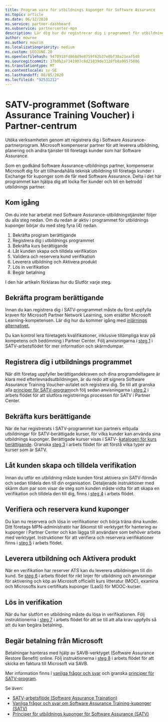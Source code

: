 ```yaml
---
title: Program vara för utbildnings kuponger för Software Assurance
ms.topic: article
ms.date: 06/12/2020
ms.service: partner-dashboard
ms.subservice: partnercenter-mpn
description: Lär dig hur du registrerar dig i programmet för utbildnings kuponger för Software Assurance så att du kan kompensera för att leverera utbildning och planera till företags kunder.
author: mowree
ms.author: mowrim
ms.localizationpriority: medium
ms.custom: SEOJUNE.20
ms.openlocfilehash: 9470918fd868d9e8759f62b37e0bf30a21eaf540
ms.sourcegitcommit: 37b0b2a7141907c8d21839de3128fb8a98575886
ms.translationtype: MT
ms.contentlocale: sv-SE
ms.lasthandoff: 08/05/2020
ms.locfileid: "92531212"
---
```

# <a name="software-assurance-training-voucher-satv-program-in-partner-center"></a>SATV-programmet (Software Assurance Training Voucher) i Partner-centrum

Utöka verksamheten genom att registrera dig i Software Assurance-partnerprogram. Microsoft kompenserar partner för att leverera utbildning, planering och andra tjänster till företags kunder som har Software Assurance.

Som en godkänd Software Assurance-utbildnings partner, kompenserar Microsoft dig för att tillhandahålla teknisk utbildning till företags kunder i Exchange för kuponger som de får med Software Assurance. Delta i det här programmet kan hjälpa dig att locka fler kunder och bli en betrodd utbildnings partner.

## <a name="get-started"></a>Kom igång

Om du inte har arbetat med Software Assurance-utbildningstjänster följer du alla steg nedan. Om du redan är aktiv i programmet för utbildnings kuponger börjar du med steg fyra (4) nedan. 

1. Bekräfta program berättigande
2. Registrera dig i utbildnings programmet
3. Bekräfta kurs berättigande
4. Låt kunden skapa och tilldela verifikation
5. Validera och reservera kund verifikation
6. Leverera utbildning och Aktivera produkt
7. Lös in verifikation
8. Begär betalning

I den här artikeln förklaras hur du Slutför varje steg.

## <a name="confirm-program-eligibility"></a>Bekräfta program berättigande

Innan du kan registrera dig i SATV-programmet måste du först uppfylla kraven för Microsoft Partner Network Learning, som ersätter Microsoft Learning-kompetensen. Lär dig hur du kommer igång med [inlärnings alternativet.](https://partner.microsoft.com/membership/learning-partners)

Du kan kontrol lera företagets kvalifikationer, inklusive tillämpliga krav på kompetens och bedömning i Partner Center. Följ anvisningarna i [steg 1](https://query.prod.cms.rt.microsoft.com/cms/api/am/binary/RE4s3bB) i SATV-arbetsflödet för mer information och skärmdumpar.

## <a name="enroll-in-the-training-program"></a>Registrera dig i utbildnings programmet

När ditt företag uppfyller berättigandekraven och dina programdeltagare är klara med efterlevnadsutbildningen, är du redo att signera Software Assurance Training Voucher-avtalet och registrera dig. Se till att granska alla [principer för SATV-program](https://query.prod.cms.rt.microsoft.com/cms/api/am/binary/RE3koEP)och följ sedan anvisningarna i [steg 2](https://query.prod.cms.rt.microsoft.com/cms/api/am/binary/RE4s3bB) i arbets flödet för att slutföra registrerings processen för SATV i Partner Center.


## <a name="confirm-course-eligibility"></a>Bekräfta kurs berättigande
När de har registrerats i SATV-programmet kan partners erbjuda utbildningar för SATV-berättigade kurser, för vilka kunder kan använda sina utbildnings kuponger. Berättigade kurser visas i SATV- [katalogen för kurs berättigande](https://savl-catalog.microsoft.com/). Granska [steg 3](https://query.prod.cms.rt.microsoft.com/cms/api/am/binary/RE4s3bB) i arbets flödet för att förstå vilka typer av kurser som är SATV.

## <a name="have-customer-create-and-assign-voucher"></a>Låt kunden skapa och tilldela verifikation

Innan du utför en utbildning måste kunden först aktivera sin SATV-förmån och sedan tilldela den till din organisation. Detaljerade instruktioner med skärm dum par som visar de steg som kunden måste vidta för att skapa en verifikation och tilldela den till dig, finns i [steg 4](https://query.prod.cms.rt.microsoft.com/cms/api/am/binary/RE4s3bB) i arbets flödet.

## <a name="validate-and-reserve-customer-vouchers"></a>Verifiera och reservera kund kuponger

Du kan nu reservera och lösa in verifikationer och börja träna dina kunder. Ditt företags MPN-administratör har åtkomst till verktyget för hantering av kuponger i Partner Center och kan lägga till användare som behöver arbeta med verktyget. Instruktioner för att verifiera och reservera verifikationer finns i [steg 5](https://query.prod.cms.rt.microsoft.com/cms/api/am/binary/RE4s3bB) i arbets flödet.

## <a name="deliver-training-and-activate-product"></a>Leverera utbildning och Aktivera produkt

När en verifikation har reserver ATS kan du leverera utbildningen till din kund. Se [steg 6](https://query.prod.cms.rt.microsoft.com/cms/api/am/binary/RE4s3bB) i arbets flödet för rikt linjer för utbildning och anvisningar för aktivering och köp av Microsoft officiellt kurs litteratur (MOC), examina och Microsofts kurs certifikats kuponger (LaaS) för MOOC-kurser.

## <a name="redeem-voucher"></a>Lös in verifikation

När du har slutfört en utbildning måste du lösa in verifikationen. Följ instruktionerna i [steg 7](https://query.prod.cms.rt.microsoft.com/cms/api/am/binary/RE4s3bB) i arbets flödet för att se till att alla krav uppfylls så att du kan begära betalning. 


## <a name="request-payment-from-microsoft"></a>Begär betalning från Microsoft

Betalningar hanteras med hjälp av SAVB-verktyget (Software Assurance Restore Benefit) online. Följ instruktionerna i [steg 8](https://query.prod.cms.rt.microsoft.com/cms/api/am/binary/RE4s3bB) i arbets flödet för att skicka en faktura till Microsoft via SAVB. 

Mer information finns i [vanliga frågor och svar](https://query.prod.cms.rt.microsoft.com/cms/api/am/binary/RE3kz5o) och granska [principer för SATV-program](https://query.prod.cms.rt.microsoft.com/cms/api/am/binary/RE3koEP).

Se även:

- [SATV-arbetsflöde (Software Assurance Traination)](https://query.prod.cms.rt.microsoft.com/cms/api/am/binary/RE4s3bB)
- [Vanliga frågor och svar om Software Assurance Training-kuponger (SATV)](https://query.prod.cms.rt.microsoft.com/cms/api/am/binary/RE3kz5o)
- [Principer för utbildnings kuponger för Software Assurance (SATV)](https://query.prod.cms.rt.microsoft.com/cms/api/am/binary/RE3koEP)
